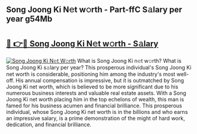 ## Song Joong Ki N𝚎t w𝚘rth - Part-ffC S𝚊lary per year g54Mb

# <h2><a href="http://gc0gc4.nevu.top/?p=Song+Joong+Ki">🔗 👉🔴 Song Joong Ki N𝚎t w𝚘rth - S𝚊lary</a></h2>

[![Song Joong Ki N𝚎t W𝚘rth](https://i.imgur.com/Oavwk0R.jpeg)](http://gc0gc4.nevu.top/?p=Song+Joong+Ki)
What is Song Joong Ki n𝚎t w𝚘rth? What is Song Joong Ki s𝚊lary per year?
This prosperous individual's Song Joong Ki net worth is considerable, positioning him among the industry's most well-off. His annual compensation is impressive, but it is outmatched by Song Joong Ki net worth, which is believed to be more significant due to his numerous business interests and valuable real estate assets. With a Song Joong Ki net worth placing him in the top echelons of wealth, this man is famed for his business acumen and financial brilliance. This prosperous individual, whose Song Joong Ki net worth is in the billions and who earns an impressive salary, is a prime demonstration of the might of hard work, dedication, and financial brilliance.
